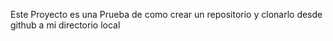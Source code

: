 Este Proyecto es una Prueba de como crear un repositorio y clonarlo desde github a mi directorio local
